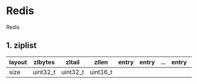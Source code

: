 # Redis
Redis
## 1. ziplist
layout | zlbytes | zltail | zllen | entry | entry | ... | entry | zlend
------ | :----:  | :----: | :---: | :---: | :---: | :-: | :---: | :---:
size | uint32_t | uint32_t | uint16_t | | | | |uint8_t
